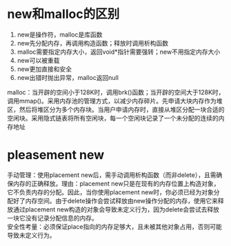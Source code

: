 # new和malloc的区别
 
1. new是操作符，malloc是库函数
2. new先分配内存，再调用构造函数；释放时调用析构函数
3. malloc需要指定内存大小，返回void*指针需要强转；new不用指定内存大小
4. new可以被重载
5. new更加直接和安全
6. new出错时抛出异常，malloc返回null
   

malloc：当开辟的空间小于128K时，调用brk()函数；当开辟的空间大于128K时，调用mmap()。采用内存池的管理方式，以减少内存碎片。先申请大块内存作为堆区，然后将堆区分为多个内存块。当用户申请内存时，直接从堆区分配一块合适的空闲块。采用隐式链表将所有空闲块，每一个空闲块记录了一个未分配的连续的内存地址
 
# pleasement new

手动管理：使用placement new后，需手动调用析构函数（而非delete），且需确保内存的正确释放。理由：placement new只是在现有的内存位置上构造对象，它不负责内存的分配。因此，当你使用placement new时，你必须已经为对象分配好了内存空间。由于delete操作会尝试释放由new操作分配的内存，使用它来释放通过placement new构造的对象会导致未定义行为，因为delete会尝试去释放一块它没有记录分配信息的内存。  
安全性考量：必须保证place指向的内存足够大，且未被其他对象占用，否则可能导致未定义行为。